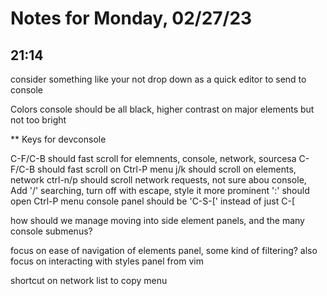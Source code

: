 # Notes for Monday, 02/27/23

## 21:14

consider something like your not drop down as a quick editor to send to console

Colors
console should be all black, higher contrast on major elements but not too bright


** Keys for devconsole

C-F/C-B should fast scroll for elemnents, console, network, sourcesa
C-F/C-B should fast scroll on Ctrl-P menu
j/k should scroll on elements, network
ctrl-n/p should scroll network requests, not sure abou console,
Add '/' searching, turn off with escape, style it more prominent
':' should open Ctrl-P menu
console panel should be 'C-S-[' instead of just C-[

how should we manage moving into side element panels, and the many console submenus?

focus on ease of navigation of elements panel, some kind of filtering?
also focus on interacting with styles panel from vim

shortcut on network list to copy menu

